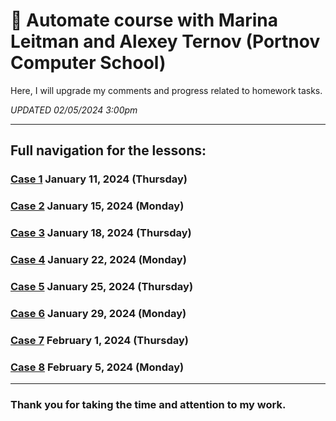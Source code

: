 # :open_book: Automate course with Marina Leitman and Alexey Ternov (Portnov Computer School)

Here, I will upgrade my comments and progress related to homework tasks.

_UPDATED 02/05/2024 3:00pm_

---

## Full navigation for the lessons:

### [Case 1](/case_1/readme.md) January 11, 2024 (Thursday)

### [Case 2](/case_2/readme.md) January 15, 2024 (Monday)

### [Case 3](/case_3/readme.md) January 18, 2024 (Thursday)

### [Case 4](/case_4/readme.md) January 22, 2024 (Monday)

### [Case 5](/case_5/readme.md) January 25, 2024 (Thursday)

### [Case 6](/case_6/readme.md) January 29, 2024 (Monday)

### [Case 7](/case_7/readme.md) February 1, 2024 (Thursday)

### [Case 8](/case_8/readme.md) February 5, 2024 (Monday)

---

### Thank you for taking the time and attention to my work.
